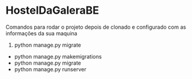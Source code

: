 # HostelDaGaleraBE

Comandos para rodar o projeto depois de clonado e configurado com as informações da sua maquina

1. python manage.py migrate
- python manage.py makemigrations
- python manage.py migrate
- python manage.py runserver
